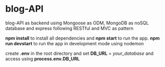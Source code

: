 # blog-API
blog-API as backend using Mongoose as ODM, MongoDB as noSQL database and express following RESTful and MVC as pattern

**npm install** to install all dependencies and **npm start** to run the app.
**npm run devstart** to run the app in development mode using nodemon

create **.env** in the root directory and set **DB_URL** = *your_database* and access using **process.env.DB_URL**
